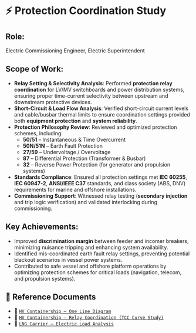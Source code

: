 # ⚡ Protection Coordination Study  

## Role: 
Electric Commissioning Engineer, Electric Superintendent  

## Scope of Work:  
- **Relay Setting & Selectivity Analysis**: Performed **protection relay coordination** for LV/MV switchboards and power distribution systems, ensuring proper time-current selectivity between upstream and downstream protective devices.  
- **Short-Circuit & Load Flow Analysis**: Verified short-circuit current levels and cable/busbar thermal limits to ensure coordination settings provided both **equipment protection** and **system reliability**.  
- **Protection Philosophy Review**: Reviewed and optimized protection schemes, including:  
  - **50/51** – Instantaneous & Time Overcurrent  
  - **50N/51N** – Earth Fault Protection  
  - **27/59** – Undervoltage / Overvoltage  
  - **87** – Differential Protection (Transformer & Busbar)  
  - **32** – Reverse Power Protection (for generator and propulsion systems)  
- **Standards Compliance**: Ensured all protection settings met **IEC 60255**, **IEC 60947-2**, **ANSI/IEEE C37** standards, and class society (ABS, DNV) requirements for marine and offshore installations.  
- **Commissioning Support**: Witnessed relay testing (**secondary injection** and trip logic verification) and validated interlocking during commissioning.

## Key Achievements:  
- Improved **discrimination margin** between feeder and incomer breakers, minimizing nuisance tripping and enhancing system availability.  
- Identified mis-coordinated earth fault relay settings, preventing potential blackout scenarios in vessel power systems.  
- Contributed to safe vessel and offshore platform operations by optimizing protection schemes for critical loads (navigation, telecom, and propulsion systems).

## 📁 Reference Documents

- 📄 [`HV Containership – One Line Diagram`](https://github.com/kh-ryu1/kh-ryu1/blob/main/Protection_Coordination_Study/One%20Line%20Diagram.pdf)  
- 📄 [`HV Containership – Relay Coordination (TCC Curve Study)`](https://github.com/kh-ryu1/kh-ryu1/blob/main/Protection_Coordination_Study/TCC%20Curve%20Study.pdf)  
- 📄 [`LNG Carrier – Electric Load Analysis`](https://github.com/kh-ryu1/kh-ryu1/blob/main/Protection_Coordination_Study/Electric%20Load%20Analysis.pdf)

